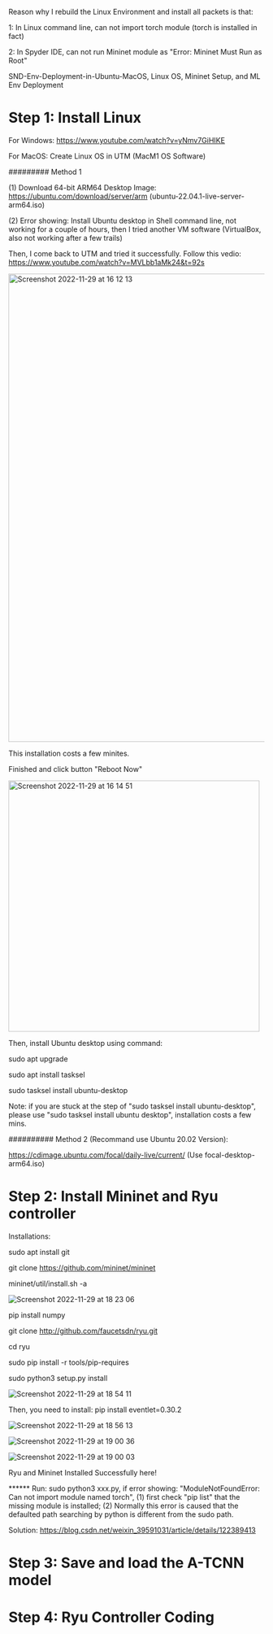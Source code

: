  Reason why I rebuild the Linux Environment and install all packets is that:
 
 1: In Linux command line, can not import torch module (torch is installed in fact)
 
 2: In Spyder IDE, can not run Mininet module as "Error: Mininet Must Run as Root"

SND-Env-Deployment-in-Ubuntu-MacOS, Linux OS, Mininet Setup, and ML Env Deployment

# Step 1: Install Linux

For Windows: https://www.youtube.com/watch?v=yNmv7GiHIKE

For MacOS: Create Linux OS in UTM (MacM1 OS Software)

######### Method 1

(1) Download 64-bit ARM64 Desktop Image: https://ubuntu.com/download/server/arm  (ubuntu-22.04.1-live-server-arm64.iso)

(2) Error showing: Install Ubuntu desktop in Shell command line, not working for a couple of hours, then I tried another VM software (VirtualBox, also not working after a few trails) 

Then, I come back to UTM and tried it successfully. Follow this vedio: https://www.youtube.com/watch?v=MVLbb1aMk24&t=92s

<img width="921" alt="Screenshot 2022-11-29 at 16 12 13" src="https://user-images.githubusercontent.com/95262224/204582526-c0796f91-dbee-4054-90e8-96c26a37ea39.png">

This installation costs a few minites.

Finished and click button "Reboot Now"

<img width="494" alt="Screenshot 2022-11-29 at 16 14 51" src="https://user-images.githubusercontent.com/95262224/204583117-bc0dae3f-a899-4c31-a967-e4aeb9fb13ed.png">

Then, install Ubuntu desktop using command:

sudo apt upgrade

sudo apt install tasksel

sudo tasksel install ubuntu-desktop

Note: if you are stuck at the step of "sudo tasksel install ubuntu-desktop", please use "sudo tasksel install ubuntu desktop", installation costs a few mins.

########## Method 2 (Recommand use Ubuntu 20.02 Version): 

https://cdimage.ubuntu.com/focal/daily-live/current/  (Use focal-desktop-arm64.iso)


# Step 2: Install Mininet and Ryu controller

Installations:

sudo apt install git

git clone https://github.com/mininet/mininet

mininet/util/install.sh -a

![Screenshot 2022-11-29 at 18 23 06](https://user-images.githubusercontent.com/95262224/204614350-a62a4978-62c5-4c45-9998-bde86617f986.png)

pip install numpy

git clone http://github.com/faucetsdn/ryu.git

cd ryu

sudo pip install -r tools/pip-requires

sudo python3 setup.py install

![Screenshot 2022-11-29 at 18 54 11](https://user-images.githubusercontent.com/95262224/204620474-ffcc2c09-1bc8-440f-9c4e-8d55d8881c51.png)

Then, you need to install: pip install eventlet=0.30.2

![Screenshot 2022-11-29 at 18 56 13](https://user-images.githubusercontent.com/95262224/204620923-e506db8d-9791-4bb3-83f6-ed29d97fcf1e.png)


![Screenshot 2022-11-29 at 19 00 36](https://user-images.githubusercontent.com/95262224/204621768-5c14a7fb-2100-4d61-83c0-0fa56d1ad61f.png)

![Screenshot 2022-11-29 at 19 00 03](https://user-images.githubusercontent.com/95262224/204621655-64677df1-e24e-4e08-9026-ed781bbd8f77.png)

Ryu and Mininet Installed Successfully here!


****** Run: sudo python3 xxx.py, if error showing: "ModuleNotFoundError: Can not import module named torch", (1) first check "pip list" that the missing module is installed; (2) Normally this error is caused that the defaulted path searching by python is different from the sudo path.

Solution: https://blog.csdn.net/weixin_39591031/article/details/122389413

# Step 3: Save and load the A-TCNN model 



# Step 4: Ryu Controller Coding













